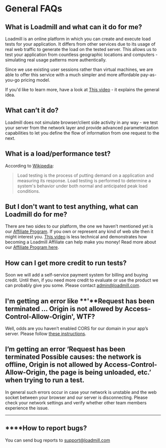 # General FAQs

## What is Loadmill and what can it do for me?

Loadmill is an online platform in which you can create and execute load tests for your application. It differs from other services due to its usage of real web traffic to generate the load on the tested server. This allows us to test your application from countless geographic locations and computers - simulating real usage patterns more authentically.

Since we use existing user sessions rather than virtual machines, we are able to offer this service with a much simpler and more affordable pay-as-you-go pricing model.

If you'd like to learn more, have a look at [This video](https://youtu.be/d9DpWolfapE) - it explains the general idea.

## What can’t it do?

Loadmill does not simulate browser/client side activity in any way - we test your server from the network layer and provide advanced parameterization capabilities to let you define the flow of information from one request to the next.

## What is a load/performance test?

According to [Wikipedia](https://en.wikipedia.org/wiki/Load_testing):

> Load testing is the process of putting demand on a application and measuring its response. Load testing is performed to determine a system's behavior under both normal and anticipated peak load conditions.

## But I don't want to test anything, what can Loadmill do for me?

There are two sides to our platform, the one we haven’t mentioned yet is our [Affiliate Program](https://www.loadmill.com/join-affiliate). If you own or represent any kind of web site then it might interest you. [This video](https://youtu.be/d9DpWolfapE) is less technical and demonstrates how becoming a Loadmill Affiliate can help make you money! Read more about our [Affiliate Program here](https://github.com/loadmill/loadmill-docs/tree/75b2138469fd07320dae2a78a4f6a2518591d128/affiliate-program.html).

## How can I get more credit to run tests?

Soon we will add a self-service payment system for billing and buying credit. Until then, if you need more credit to evaluate or use the product we can probably give you some. Please contact [admin@loadmill.com](mailto:admin@loadmill.com).

## I'm getting an error like **'**Request has been terminated ... Origin is not allowed by Access-Control-Allow-Origin', WTF?

Well, odds are you haven’t enabled CORS for our domain in your app’s server. Please follow [these instructions](https://docs.loadmill.com/load-testing/setup/testing-with-cors).

## **I’m getting an error ‘Request has been terminated Possible causes: the network is offline, Origin is not allowed by Access-Control-Allow-Origin, the page is being unloaded, etc.’ when trying to run a test.** 

In general such errors occur in case your network is unstable and the web socket between your browser and our server is disconnecting. Please check your network settings and verify whether other team members experience the issue.   
****

##  ****How to report bugs?

You can send bug reports to [support@loadmill.com](mailto:support@loadmill.com)

